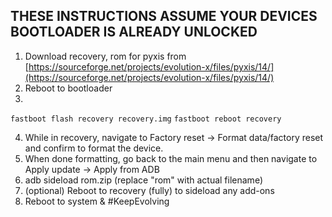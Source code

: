 ## THESE INSTRUCTIONS ASSUME YOUR DEVICES BOOTLOADER IS ALREADY UNLOCKED

1. Download recovery, rom for pyxis from [https://sourceforge.net/projects/evolution-x/files/pyxis/14/](https://sourceforge.net/projects/evolution-x/files/pyxis/14/)
2. Reboot to bootloader
3.
```fastboot flash recovery recovery.img```
```fastboot reboot recovery```

4. While in recovery, navigate to Factory reset -> Format data/factory reset and confirm to format the device.
5. When done formatting, go back to the main menu and then navigate to Apply update -> Apply from ADB
6. adb sideload rom.zip (replace "rom" with actual filename)
7. (optional) Reboot to recovery (fully) to sideload any add-ons
8. Reboot to system & #KeepEvolving
